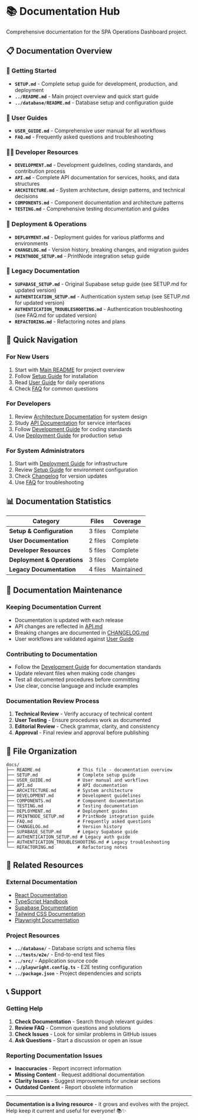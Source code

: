 # 📚 Documentation Hub

Comprehensive documentation for the SPA Operations Dashboard project.

## 📋 Documentation Overview

### **🚀 Getting Started**
- **`SETUP.md`** - Complete setup guide for development, production, and deployment
- **`../README.md`** - Main project overview and quick start guide
- **`../database/README.md`** - Database setup and configuration guide

### **👥 User Guides**
- **`USER_GUIDE.md`** - Comprehensive user manual for all workflows
- **`FAQ.md`** - Frequently asked questions and troubleshooting

### **👨‍💻 Developer Resources**
- **`DEVELOPMENT.md`** - Development guidelines, coding standards, and contribution process
- **`API.md`** - Complete API documentation for services, hooks, and data structures
- **`ARCHITECTURE.md`** - System architecture, design patterns, and technical decisions
- **`COMPONENTS.md`** - Component documentation and architecture patterns
- **`TESTING.md`** - Comprehensive testing documentation and guides

### **🚀 Deployment & Operations**
- **`DEPLOYMENT.md`** - Deployment guides for various platforms and environments
- **`CHANGELOG.md`** - Version history, breaking changes, and migration guides
- **`PRINTNODE_SETUP.md`** - PrintNode integration setup guide

### **🔧 Legacy Documentation**
- **`SUPABASE_SETUP.md`** - Original Supabase setup guide (see SETUP.md for updated version)
- **`AUTHENTICATION_SETUP.md`** - Authentication system setup (see SETUP.md for updated version)
- **`AUTHENTICATION_TROUBLESHOOTING.md`** - Authentication troubleshooting (see FAQ.md for updated version)
- **`REFACTORING.md`** - Refactoring notes and plans

## 🎯 Quick Navigation

### **For New Users**
1. Start with [Main README](../README.md) for project overview
2. Follow [Setup Guide](SETUP.md) for installation
3. Read [User Guide](USER_GUIDE.md) for daily operations
4. Check [FAQ](FAQ.md) for common questions

### **For Developers**
1. Review [Architecture Documentation](ARCHITECTURE.md) for system design
2. Study [API Documentation](API.md) for service interfaces
3. Follow [Development Guide](DEVELOPMENT.md) for coding standards
4. Use [Deployment Guide](DEPLOYMENT.md) for production setup

### **For System Administrators**
1. Start with [Deployment Guide](DEPLOYMENT.md) for infrastructure
2. Review [Setup Guide](SETUP.md) for environment configuration
3. Check [Changelog](CHANGELOG.md) for version updates
4. Use [FAQ](FAQ.md) for troubleshooting

## 📊 Documentation Statistics

| Category | Files | Coverage |
|----------|-------|----------|
| **Setup & Configuration** | 3 files | Complete |
| **User Documentation** | 2 files | Complete |
| **Developer Resources** | 5 files | Complete |
| **Deployment & Operations** | 3 files | Complete |
| **Legacy Documentation** | 4 files | Maintained |

## 🔄 Documentation Maintenance

### **Keeping Documentation Current**
- Documentation is updated with each release
- API changes are reflected in [API.md](API.md)
- Breaking changes are documented in [CHANGELOG.md](CHANGELOG.md)
- User workflows are validated against [User Guide](USER_GUIDE.md)

### **Contributing to Documentation**
- Follow the [Development Guide](DEVELOPMENT.md) for documentation standards
- Update relevant files when making code changes
- Test all documented procedures before committing
- Use clear, concise language and include examples

### **Documentation Review Process**
1. **Technical Review** - Verify accuracy of technical content
2. **User Testing** - Ensure procedures work as documented
3. **Editorial Review** - Check grammar, clarity, and consistency
4. **Approval** - Final review and approval before publishing

## 📁 File Organization

```
docs/
├── README.md              # This file - documentation overview
├── SETUP.md               # Complete setup guide
├── USER_GUIDE.md          # User manual and workflows
├── API.md                 # API documentation
├── ARCHITECTURE.md        # System architecture
├── DEVELOPMENT.md         # Development guidelines
├── COMPONENTS.md          # Component documentation
├── TESTING.md             # Testing documentation
├── DEPLOYMENT.md          # Deployment guides
├── PRINTNODE_SETUP.md     # PrintNode integration guide
├── FAQ.md                 # Frequently asked questions
├── CHANGELOG.md           # Version history
├── SUPABASE_SETUP.md      # Legacy Supabase guide
├── AUTHENTICATION_SETUP.md # Legacy auth guide
├── AUTHENTICATION_TROUBLESHOOTING.md # Legacy troubleshooting
└── REFACTORING.md         # Refactoring notes
```

## 🔗 Related Resources

### **External Documentation**
- [React Documentation](https://react.dev/)
- [TypeScript Handbook](https://www.typescriptlang.org/docs/)
- [Supabase Documentation](https://supabase.com/docs)
- [Tailwind CSS Documentation](https://tailwindcss.com/docs)
- [Playwright Documentation](https://playwright.dev/docs/intro)

### **Project Resources**
- **`../database/`** - Database scripts and schema files
- **`../tests/e2e/`** - End-to-end test files
- **`../src/`** - Application source code
- **`../playwright.config.ts`** - E2E testing configuration
- **`../package.json`** - Project dependencies and scripts

## 📞 Support

### **Getting Help**
1. **Check Documentation** - Search through relevant guides
2. **Review FAQ** - Common questions and solutions
3. **Check Issues** - Look for similar problems in GitHub issues
4. **Ask Questions** - Start a discussion or open an issue

### **Reporting Documentation Issues**
- **Inaccuracies** - Report incorrect information
- **Missing Content** - Request additional documentation
- **Clarity Issues** - Suggest improvements for unclear sections
- **Outdated Content** - Report obsolete information

---

**Documentation is a living resource** - it grows and evolves with the project. Help keep it current and useful for everyone! 📚✨
